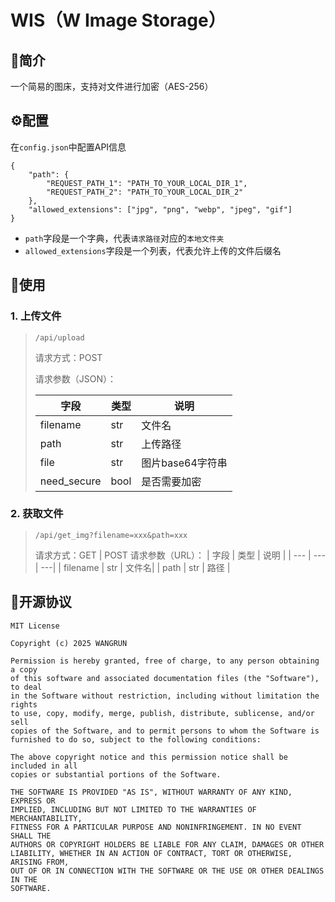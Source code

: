 # WIS（W Image Storage）
## 📃简介
一个简易的图床，支持对文件进行加密（AES-256）
## ⚙️配置
在`config.json`中配置API信息
```
{
    "path": {
        "REQUEST_PATH_1": "PATH_TO_YOUR_LOCAL_DIR_1",
        "REQUEST_PATH_2": "PATH_TO_YOUR_LOCAL_DIR_2"
    },
    "allowed_extensions": ["jpg", "png", "webp", "jpeg", "gif"]
}
```
- `path`字段是一个字典，代表`请求路径`对应的`本地文件夹`
- `allowed_extensions`字段是一个列表，代表允许上传的文件后缀名
## 🚀使用
### 1. 上传文件
>`/api/upload`
>
>请求方式：POST
>
>请求参数（JSON）：
>
>| 字段 | 类型 | 说明 |
>| --- | --- | ---|
>| filename | str | 文件名|
>| path | str | 上传路径 |
>| file | str | 图片base64字符串 |
>| need_secure | bool | 是否需要加密 |
### 2. 获取文件
>`/api/get_img?filename=xxx&path=xxx`
>
>请求方式：GET | POST
>请求参数（URL）：
>| 字段 | 类型 | 说明 |
>| --- | --- | ---|
>| filename | str | 文件名|
>| path | str | 路径 |
## 🍻开源协议
```
MIT License

Copyright (c) 2025 WANGRUN

Permission is hereby granted, free of charge, to any person obtaining a copy
of this software and associated documentation files (the "Software"), to deal
in the Software without restriction, including without limitation the rights
to use, copy, modify, merge, publish, distribute, sublicense, and/or sell
copies of the Software, and to permit persons to whom the Software is
furnished to do so, subject to the following conditions:

The above copyright notice and this permission notice shall be included in all
copies or substantial portions of the Software.

THE SOFTWARE IS PROVIDED "AS IS", WITHOUT WARRANTY OF ANY KIND, EXPRESS OR
IMPLIED, INCLUDING BUT NOT LIMITED TO THE WARRANTIES OF MERCHANTABILITY,
FITNESS FOR A PARTICULAR PURPOSE AND NONINFRINGEMENT. IN NO EVENT SHALL THE
AUTHORS OR COPYRIGHT HOLDERS BE LIABLE FOR ANY CLAIM, DAMAGES OR OTHER
LIABILITY, WHETHER IN AN ACTION OF CONTRACT, TORT OR OTHERWISE, ARISING FROM,
OUT OF OR IN CONNECTION WITH THE SOFTWARE OR THE USE OR OTHER DEALINGS IN THE
SOFTWARE.

```

